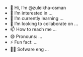 - 👋 Hi, I’m @zuleikha-osman
- 👀 I’m interested in ...
- 🌱 I’m currently learning ...
- 💞️ I’m looking to collaborate on ...
- 📫 How to reach me ...
- 😄 Pronouns: ...
- ⚡ Fun fact: ...
- 👩‍💻 Sofware eng ...

<!---
zuleikha-osman/zuleikha-osman is a ✨ special ✨ repository because its `README.md` (this file) appears on your GitHub profile.
You can click the Preview link to take a look at your changes.
--->
